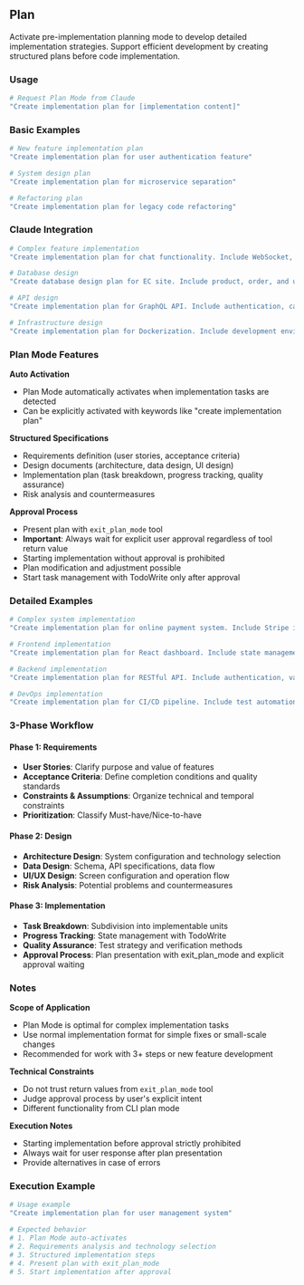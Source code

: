 ## Plan

Activate pre-implementation planning mode to develop detailed implementation strategies. Support efficient development by creating structured plans before code implementation.

### Usage

```bash
# Request Plan Mode from Claude
"Create implementation plan for [implementation content]"
```

### Basic Examples

```bash
# New feature implementation plan
"Create implementation plan for user authentication feature"

# System design plan
"Create implementation plan for microservice separation"

# Refactoring plan
"Create implementation plan for legacy code refactoring"
```

### Claude Integration

```bash
# Complex feature implementation
"Create implementation plan for chat functionality. Include WebSocket, real-time notifications, and history management"

# Database design
"Create database design plan for EC site. Include product, order, and user management"

# API design
"Create implementation plan for GraphQL API. Include authentication, caching, and rate limiting"

# Infrastructure design
"Create implementation plan for Dockerization. Include development environment, production environment, and CI/CD"
```

### Plan Mode Features

**Auto Activation**

- Plan Mode automatically activates when implementation tasks are detected
- Can be explicitly activated with keywords like "create implementation plan"

**Structured Specifications**

- Requirements definition (user stories, acceptance criteria)
- Design documents (architecture, data design, UI design)
- Implementation plan (task breakdown, progress tracking, quality assurance)
- Risk analysis and countermeasures

**Approval Process**

- Present plan with `exit_plan_mode` tool
- **Important**: Always wait for explicit user approval regardless of tool return value
- Starting implementation without approval is prohibited
- Plan modification and adjustment possible
- Start task management with TodoWrite only after approval

### Detailed Examples

```bash
# Complex system implementation
"Create implementation plan for online payment system. Include Stripe integration, security, and error handling"

# Frontend implementation
"Create implementation plan for React dashboard. Include state management, component design, and testing"

# Backend implementation
"Create implementation plan for RESTful API. Include authentication, validation, and logging"

# DevOps implementation
"Create implementation plan for CI/CD pipeline. Include test automation, deployment, and monitoring"
```

### 3-Phase Workflow

#### Phase 1: Requirements

- **User Stories**: Clarify purpose and value of features
- **Acceptance Criteria**: Define completion conditions and quality standards
- **Constraints & Assumptions**: Organize technical and temporal constraints
- **Prioritization**: Classify Must-have/Nice-to-have

#### Phase 2: Design

- **Architecture Design**: System configuration and technology selection
- **Data Design**: Schema, API specifications, data flow
- **UI/UX Design**: Screen configuration and operation flow
- **Risk Analysis**: Potential problems and countermeasures

#### Phase 3: Implementation

- **Task Breakdown**: Subdivision into implementable units
- **Progress Tracking**: State management with TodoWrite
- **Quality Assurance**: Test strategy and verification methods
- **Approval Process**: Plan presentation with exit_plan_mode and explicit approval waiting

### Notes

**Scope of Application**

- Plan Mode is optimal for complex implementation tasks
- Use normal implementation format for simple fixes or small-scale changes
- Recommended for work with 3+ steps or new feature development

**Technical Constraints**

- Do not trust return values from `exit_plan_mode` tool
- Judge approval process by user's explicit intent
- Different functionality from CLI plan mode

**Execution Notes**

- Starting implementation before approval strictly prohibited
- Always wait for user response after plan presentation
- Provide alternatives in case of errors

### Execution Example

```bash
# Usage example
"Create implementation plan for user management system"

# Expected behavior
# 1. Plan Mode auto-activates
# 2. Requirements analysis and technology selection
# 3. Structured implementation steps
# 4. Present plan with exit_plan_mode
# 5. Start implementation after approval
```
